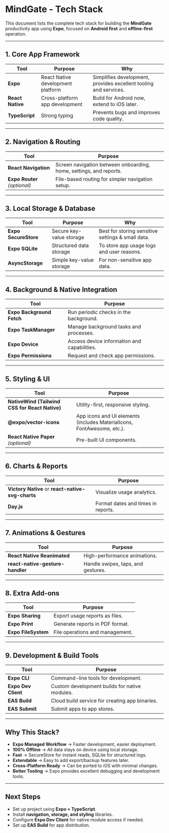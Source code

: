 
# MindGate - Tech Stack 

This document lists the complete tech stack for building the **MindGate** productivity app using **Expo**, focused on **Android first** and **offline-first** operation.

---

## 1. Core App Framework
| Tool | Purpose | Why |
|------|---------|-----|
| **Expo** | React Native development platform | Simplifies development, provides excellent tooling and services. |
| **React Native** | Cross-platform app development | Build for Android now, extend to iOS later. |
| **TypeScript** | Strong typing | Prevents bugs and improves code quality. |

---

## 2. Navigation & Routing
| Tool | Purpose |
|------|---------|
| **React Navigation** | Screen navigation between onboarding, home, settings, and reports. |
| **Expo Router** *(optional)* | File-based routing for simpler navigation setup. |

---

## 3. Local Storage & Database
| Tool | Purpose | Why |
|------|---------|-----|
| **Expo SecureStore** | Secure key-value storage | Best for storing sensitive settings & small data. |
| **Expo SQLite** | Structured data storage | To store app usage logs and user reasons. |
| **AsyncStorage** | Simple key-value storage | For non-sensitive app data. |

---

## 4. Background & Native Integration
| Tool | Purpose |
|------|---------|
| **Expo Background Fetch** | Run periodic checks in the background. |
| **Expo TaskManager** | Manage background tasks and processes. |
| **Expo Device** | Access device information and capabilities. |
| **Expo Permissions** | Request and check app permissions. |

---

## 5. Styling & UI
| Tool | Purpose |
|------|---------|
| **NativeWind (Tailwind CSS for React Native)** | Utility-first, responsive styling. |
| **@expo/vector-icons** | App icons and UI elements (includes MaterialIcons, FontAwesome, etc.). |
| **React Native Paper** *(optional)* | Pre-built UI components. |

---

## 6. Charts & Reports
| Tool | Purpose |
|------|---------|
| **Victory Native** or **react-native-svg-charts** | Visualize usage analytics. |
| **Day.js** | Format dates and times in reports. |

---

## 7. Animations & Gestures
| Tool | Purpose |
|------|---------|
| **React Native Reanimated** | High-performance animations. |
| **react-native-gesture-handler** | Handle swipes, taps, and gestures. |

---

## 8. Extra Add-ons
| Tool | Purpose |
|------|---------|
| **Expo Sharing** | Export usage reports as files. |
| **Expo Print** | Generate reports in PDF format. |
| **Expo FileSystem** | File operations and management. |

---

## 9. Development & Build Tools
| Tool | Purpose |
|------|---------|
| **Expo CLI** | Command-line tools for development. |
| **Expo Dev Client** | Custom development builds for native modules. |
| **EAS Build** | Cloud build service for creating app binaries. |
| **EAS Submit** | Submit apps to app stores. |

---

## Why This Stack?
- **Expo Managed Workflow** → Faster development, easier deployment.
- **100% Offline** → All data stays on device using local storage.
- **Fast** → SecureStore for instant reads, SQLite for structured logs.
- **Extendable** → Easy to add export/backup features later.
- **Cross-Platform Ready** → Can be ported to iOS with minimal changes.
- **Better Tooling** → Expo provides excellent debugging and development tools.

---

## Next Steps
- Set up project using **Expo + TypeScript**.
- Install **navigation, storage, and styling** libraries.
- Configure **Expo Dev Client** for native module access if needed.
- Set up **EAS Build** for app distribution.
